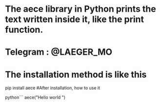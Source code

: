 # The aece library in Python prints the text written inside it, like the print function.  

# Telegram  :  @LAEGER_MO
# The installation method is like this 
pip install aece
#After installation, how to use it 

python```
aece("Hello world ")
```